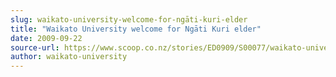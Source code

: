 ```yaml
---
slug: waikato-university-welcome-for-ngāti-kuri-elder
title: "Waikato University welcome for Ngāti Kuri elder"
date: 2009-09-22
source-url: https://www.scoop.co.nz/stories/ED0909/S00077/waikato-university-welcome-for-ngati-kuri-elder.htm
author: waikato-university
---
```

